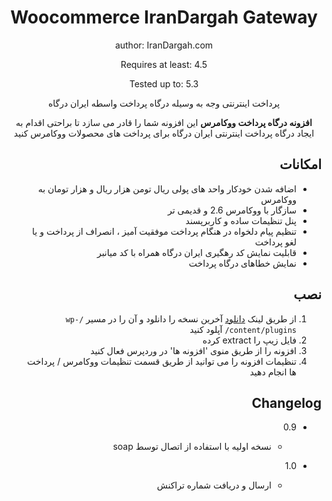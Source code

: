 ﻿<div align="center">

# Woocommerce IranDargah Gateway

author: IranDargah.com

Requires at least: 4.5

Tested up to: 5.3

پرداخت اینترنتی وجه به وسیله درگاه پرداخت واسطه ایران درگاه

<p dir="ltr">

**افزونه درگاه پرداخت ووکامرس** این افزونه شما را قادر می سازد تا براحتی اقدام به ایجاد درگاه پرداخت اینترنتی ایران درگاه برای پرداخت های محصولات ووکامرس کنید
</p>

</div>

<div dir="rtl">

## امکانات
 * اضافه شدن خودکار واحد های پولی ریال تومن هزار ریال و هزار تومان به ووکامرس
 * سازگار با ووکامرس 2.6 و قدیمی تر
 * پنل تنظیمات ساده و کاربرپسند
 * تنظیم پیام دلخواه در هنگام پرداخت موفقیت آمیز ، انصراف از پرداخت و یا لغو پرداخت
 * قابلیت نمایش کد رهگیری ایران درگاه همراه با کد میانبر
 * نمایش خطاهای درگاه پرداخت
</div>




<div dir="rtl">

## نصب
1. از طریق لینک [دانلود](https://github.com/irandargah/woocommerce/releases/latest) آخرین نسخه را دانلود و آن را در مسیر `/wp-content/plugins/` آپلود کنید
2. فایل زیپ را extract کرده
3. افزونه را از طریق منوی 'افزونه ها' در وردپرس فعال کنید
4. تنظیمات افزونه را می توانید از طریق قسمت تنظیمات ووکامرس / پرداخت ها انجام دهید

## Changelog

* 0.9

    - نسخه اولیه با استفاده از اتصال توسط soap

* 1.0

    - ارسال و دریافت شماره تراکنش

</div>


